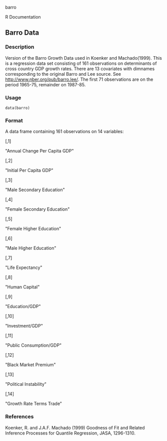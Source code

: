 barro

R Documentation

## Barro Data

### Description

Version of the Barro Growth Data used in Koenker and Machado(1999). This is a
regression data set consisting of 161 observations on determinants of cross
country GDP growth rates. There are 13 covariates with dimnames corresponding
to the original Barro and Lee source. See http://www.nber.org/pub/barro.lee/.
The first 71 observations are on the period 1965-75, remainder on 1987-85.

### Usage

    data(barro)

### Format

A data frame containing 161 observations on 14 variables:

[,1]

"Annual Change Per Capita GDP"

[,2]

"Initial Per Capita GDP"

[,3]

"Male Secondary Education"

[,4]

"Female Secondary Education"

[,5]

"Female Higher Education"

[,6]

"Male Higher Education"

[,7]

"Life Expectancy"

[,8]

"Human Capital"

[,9]

"Education/GDP"

[,10]

"Investment/GDP"

[,11]

"Public Consumption/GDP"

[,12]

"Black Market Premium"

[,13]

"Political Instability"

[,14]

"Growth Rate Terms Trade"

### References

Koenker, R. and J.A.F. Machado (1999) Goodness of Fit and Related Inference
Processes for Quantile Regression, JASA, 1296-1310.

